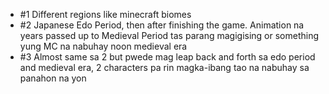 - #1 Different regions like minecraft biomes
- #2 Japanese Edo Period, then after finishing the game. Animation na years passed up to Medieval Period tas parang magigising or something yung MC na nabuhay noon medieval era
- #3 Almost same sa 2 but pwede mag leap back and forth sa edo period and medieval era, 2 characters pa rin magka-ibang tao na nabuhay sa panahon na yon


